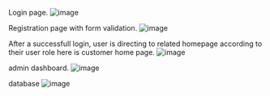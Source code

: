 Login page.
![image](https://github.com/user-attachments/assets/cae48715-3de0-41b6-93d0-806036ca7567)

Registration page with form validation.
![image](https://github.com/user-attachments/assets/51c12e4c-63eb-47f9-ab1d-5d3f5ba66c8b)

After a successfull login, user is directing to related homepage according to their user role
here is customer home page.
![image](https://github.com/user-attachments/assets/fa4379ae-1e9a-4f98-901e-92f9bab9f9ee)

admin dashboard.
![image](https://github.com/user-attachments/assets/98e6352c-a789-40fe-a87d-a502fb3cca54)

database
![image](https://github.com/user-attachments/assets/5026b8e3-55d0-4ff9-8f6b-13f5e1ceb09e)
